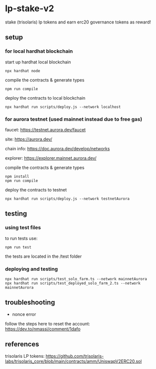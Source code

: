 # lp-stake-v2

stake (trisolaris) lp tokens and earn erc20 governance tokens as reward!

## setup 

### for local hardhat blockchain

start up hardhat local blockchain

```
npx hardhat node 
```

compile the contracts & generate types

```
npm run compile
```

deploy the contracts to local blockchain

```
npx hardhat run scripts/deploy.js --network localhost
```

### for aurora testnet (used mainnet instead due to free gas)

faucet: https://testnet.aurora.dev/faucet

site: https://aurora.dev/

chain info: https://doc.aurora.dev/develop/networks

explorer: https://explorer.mainnet.aurora.dev/

compile the contracts & generate types

```
npm install
npm run compile
```

deploy the contracts to testnet

```
npx hardhat run scripts/deploy.js --network testnetAurora
```

## testing

### using test files

to run tests use: 

```
npm run test
```

the tests are located in the /test folder

### deploying and testing

```
npx hardhat run scripts/test_solo_farm.ts --network mainnetAurora
npx hardhat run scripts/test_deployed_solo_farm_2.ts --network mainnetAurora
```

## troubleshooting

- nonce error

follow the steps here to reset the account: https://dev.to/nmassi/comment/1dafo

## references

trisolaris LP tokens: 
https://github.com/trisolaris-labs/trisolaris_core/blob/main/contracts/amm/UniswapV2ERC20.sol
